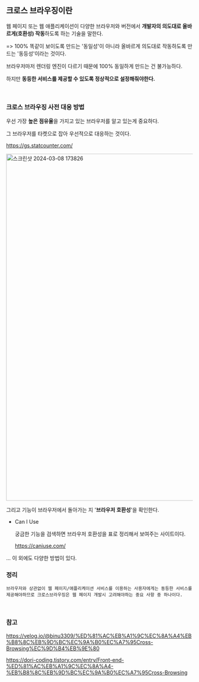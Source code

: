 ## 크로스 브라우징이란

웹 페이지 또는 웹 애플리케이션이 다양한 브라우저와 버전에서 **개발자의 의도대로 올바르게(호환성) 작동**하도록 하는 기술을 말한다.

=> 100% 똑같이 보이도록 만드는 '동일성'이 아니라 올바르게 의도대로 작동하도록 만드는 '동등성'이라는 것이다.

브라우저마저 렌더링 엔진이 다르기 때문에 100% 동일하게 만드는 건 불가능하다.

하지만 **동등한 서비스를 제공할 수 있도록 정상적으로 설정해줘야한다.**

<br />

### 크로스 브라우징 사전 대응 방법

우선 가장 **높은 점유율**을 가지고 있는 브라우저를 알고 있는게 중요하다.

그 브라우저를 타켓으로 잡아 우선적으로 대응하는 것이다.

https://gs.statcounter.com/

<img width="936" alt="스크린샷 2024-03-08 173826" src="https://github.com/yookeunbyul/cs-study/assets/91243651/192a6447-0c4d-4b29-a4bc-6eceb10a75af">

<br />

그리고 기능이 브라우저에서 돌아가는 지 '**브라우저 호환성**'을 확인한다.

- Can I Use

  궁금한 기능을 검색하면 브라우저 호환성을 표로 정리해서 보여주는 사이트이다.

  https://caniuse.com/

... 이 외에도 다양한 방법이 있다.

### 정리

```
브라우저와 상관없이 웹 페이지/애플리케이션 서비스를 이용하는 사용자에게는 동등한 서비스를 제공해야하므로 크로스브라우징은 웹 페이지 개발시 고려해야하는 중요 사항 중 하나이다.
```

<br />

### 참고

https://velog.io/@binu3309/%ED%81%AC%EB%A1%9C%EC%8A%A4%EB%B8%8C%EB%9D%BC%EC%9A%B0%EC%A7%95Cross-Browsing%EC%9D%B4%EB%9E%80

https://dori-coding.tistory.com/entry/Front-end-%ED%81%AC%EB%A1%9C%EC%8A%A4-%EB%B8%8C%EB%9D%BC%EC%9A%B0%EC%A7%95Cross-Browsing
